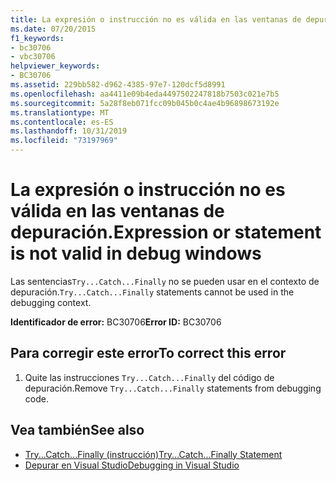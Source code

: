 ```yaml
---
title: La expresión o instrucción no es válida en las ventanas de depuración.
ms.date: 07/20/2015
f1_keywords:
- bc30706
- vbc30706
helpviewer_keywords:
- BC30706
ms.assetid: 229bb582-d962-4385-97e7-120dcf5d8991
ms.openlocfilehash: aa4411e09b4eda4497502247818b7503c021e7b5
ms.sourcegitcommit: 5a28f8eb071fcc09b045b0c4ae4b96898673192e
ms.translationtype: MT
ms.contentlocale: es-ES
ms.lasthandoff: 10/31/2019
ms.locfileid: "73197969"
---
```

# <a name="expression-or-statement-is-not-valid-in-debug-windows"></a><span data-ttu-id="60854-102">La expresión o instrucción no es válida en las ventanas de depuración.</span><span class="sxs-lookup"><span data-stu-id="60854-102">Expression or statement is not valid in debug windows</span></span>
<span data-ttu-id="60854-103">Las sentencias`Try...Catch...Finally` no se pueden usar en el contexto de depuración.</span><span class="sxs-lookup"><span data-stu-id="60854-103">`Try...Catch...Finally` statements cannot be used in the debugging context.</span></span>  
  
 <span data-ttu-id="60854-104">**Identificador de error:** BC30706</span><span class="sxs-lookup"><span data-stu-id="60854-104">**Error ID:** BC30706</span></span>  
  
## <a name="to-correct-this-error"></a><span data-ttu-id="60854-105">Para corregir este error</span><span class="sxs-lookup"><span data-stu-id="60854-105">To correct this error</span></span>  
  
1. <span data-ttu-id="60854-106">Quite las instrucciones `Try...Catch...Finally` del código de depuración.</span><span class="sxs-lookup"><span data-stu-id="60854-106">Remove `Try...Catch...Finally` statements from debugging code.</span></span>  
  
## <a name="see-also"></a><span data-ttu-id="60854-107">Vea también</span><span class="sxs-lookup"><span data-stu-id="60854-107">See also</span></span>

- [<span data-ttu-id="60854-108">Try...Catch...Finally (instrucción)</span><span class="sxs-lookup"><span data-stu-id="60854-108">Try...Catch...Finally Statement</span></span>](../../visual-basic/language-reference/statements/try-catch-finally-statement.md)
- [<span data-ttu-id="60854-109">Depurar en Visual Studio</span><span class="sxs-lookup"><span data-stu-id="60854-109">Debugging in Visual Studio</span></span>](/visualstudio/debugger/debugger-feature-tour)
